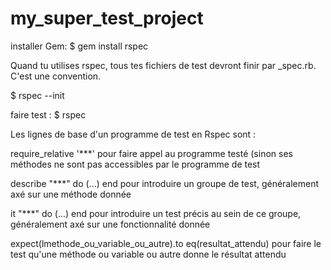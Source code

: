# my_super_test_project



installer Gem:
$ gem install rspec

Quand tu utilises rspec, tous tes fichiers de test devront finir par _spec.rb. C'est une convention.

$ rspec --init


faire test :
$ rspec



Les lignes de base d'un programme de test en Rspec sont :

require_relative '***' pour faire appel au programme testé (sinon ses méthodes ne sont pas accessibles par le programme de test

describe "***" do (...) end pour introduire un groupe de test, généralement axé sur une méthode donnée

it "***" do (...) end pour introduire un test précis au sein de ce groupe, généralement axé sur une fonctionnalité donnée

expect(lmethode_ou_variable_ou_autre).to eq(resultat_attendu) pour faire le test qu'une méthode ou variable ou autre donne le résultat attendu